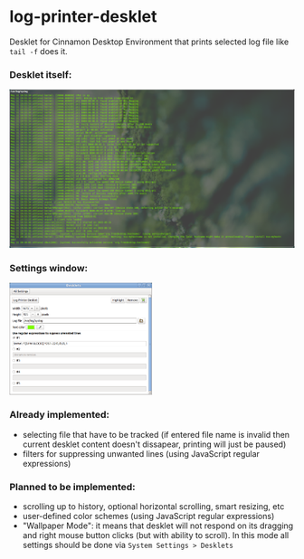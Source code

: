 # log-printer-desklet

Desklet for Cinnamon Desktop Environment that prints selected log file like `tail -f` does it.

### Desklet itself:
<img src="https://github.com/flaz14/log-printer-desklet/blob/master/images/screenshot-full-desklet.png" />

### Settings window:
<img width="50%" src="https://github.com/flaz14/log-printer-desklet/blob/master/images/screenshot-settings-window.png" />

### Already implemented:
- selecting file that have to be tracked (if entered file name is invalid then current desklet content doesn't dissapear, printing will just be paused)
- filters for suppressing unwanted lines (using JavaScript regular expressions)

### Planned to be implemented:
- scrolling up to history, optional horizontal scrolling, smart resizing, etc
- user-defined color schemes (using JavaScript regular expressions)
- "Wallpaper Mode": it means that desklet will not respond on its dragging and right mouse button clicks (but with ability to scroll). In this mode all settings should be done via `System Settings > Desklets`
